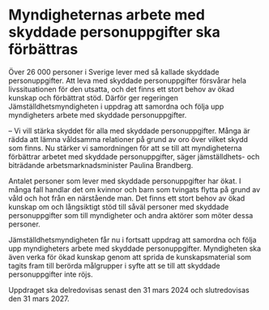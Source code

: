 # Myndigheternas arbete med skyddade personuppgifter ska förbättras

Över 26 000 personer i Sverige lever med så kallade skyddade personuppgifter. Att leva med skyddade personuppgifter försvårar hela livssituationen för den utsatta, och det finns ett stort behov av ökad kunskap och förbättrat stöd. Därför ger regeringen Jämställdhetsmyndigheten i uppdrag att samordna och följa upp myndigheters arbete med skyddade personuppgifter.

– Vi vill stärka skyddet för alla med skyddade personuppgifter. Många är rädda att lämna våldsamma relationer på grund av oro över vilket skydd som finns. Nu stärker vi samordningen för att se till att myndigheterna förbättrar arbetet med skyddade personuppgifter, säger jämställdhets- och biträdande arbetsmarknadsminister Paulina Brandberg.

Antalet personer som lever med skyddade personuppgifter har ökat. I många fall handlar det om kvinnor och barn som tvingats flytta på grund av våld och hot från en närstående man. Det finns ett stort behov av ökad kunskap om och långsiktigt stöd till såväl personer med skyddade personuppgifter som till myndigheter och andra aktörer som möter dessa personer.

Jämställdhetsmyndigheten får nu i fortsatt uppdrag att samordna och följa upp myndigheters arbete med skyddade personuppgifter. Myndigheten ska även verka för ökad kunskap genom att sprida de kunskapsmaterial som tagits fram till berörda målgrupper i syfte att se till att skyddade personuppgifter inte röjs.

Uppdraget ska delredovisas senast den 31 mars 2024 och slutredovisas den 31 mars 2027.
